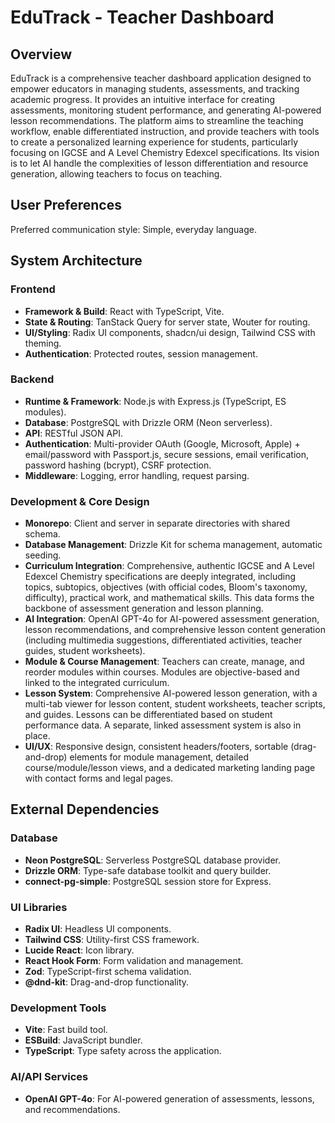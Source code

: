 # EduTrack - Teacher Dashboard

## Overview
EduTrack is a comprehensive teacher dashboard application designed to empower educators in managing students, assessments, and tracking academic progress. It provides an intuitive interface for creating assessments, monitoring student performance, and generating AI-powered lesson recommendations. The platform aims to streamline the teaching workflow, enable differentiated instruction, and provide teachers with tools to create a personalized learning experience for students, particularly focusing on IGCSE and A Level Chemistry Edexcel specifications. Its vision is to let AI handle the complexities of lesson differentiation and resource generation, allowing teachers to focus on teaching.

## User Preferences
Preferred communication style: Simple, everyday language.

## System Architecture

### Frontend
- **Framework & Build**: React with TypeScript, Vite.
- **State & Routing**: TanStack Query for server state, Wouter for routing.
- **UI/Styling**: Radix UI components, shadcn/ui design, Tailwind CSS with theming.
- **Authentication**: Protected routes, session management.

### Backend
- **Runtime & Framework**: Node.js with Express.js (TypeScript, ES modules).
- **Database**: PostgreSQL with Drizzle ORM (Neon serverless).
- **API**: RESTful JSON API.
- **Authentication**: Multi-provider OAuth (Google, Microsoft, Apple) + email/password with Passport.js, secure sessions, email verification, password hashing (bcrypt), CSRF protection.
- **Middleware**: Logging, error handling, request parsing.

### Development & Core Design
- **Monorepo**: Client and server in separate directories with shared schema.
- **Database Management**: Drizzle Kit for schema management, automatic seeding.
- **Curriculum Integration**: Comprehensive, authentic IGCSE and A Level Edexcel Chemistry specifications are deeply integrated, including topics, subtopics, objectives (with official codes, Bloom's taxonomy, difficulty), practical work, and mathematical skills. This data forms the backbone of assessment generation and lesson planning.
- **AI Integration**: OpenAI GPT-4o for AI-powered assessment generation, lesson recommendations, and comprehensive lesson content generation (including multimedia suggestions, differentiated activities, teacher guides, student worksheets).
- **Module & Course Management**: Teachers can create, manage, and reorder modules within courses. Modules are objective-based and linked to the integrated curriculum.
- **Lesson System**: Comprehensive AI-powered lesson generation, with a multi-tab viewer for lesson content, student worksheets, teacher scripts, and guides. Lessons can be differentiated based on student performance data. A separate, linked assessment system is also in place.
- **UI/UX**: Responsive design, consistent headers/footers, sortable (drag-and-drop) elements for module management, detailed course/module/lesson views, and a dedicated marketing landing page with contact forms and legal pages.

## External Dependencies

### Database
- **Neon PostgreSQL**: Serverless PostgreSQL database provider.
- **Drizzle ORM**: Type-safe database toolkit and query builder.
- **connect-pg-simple**: PostgreSQL session store for Express.

### UI Libraries
- **Radix UI**: Headless UI components.
- **Tailwind CSS**: Utility-first CSS framework.
- **Lucide React**: Icon library.
- **React Hook Form**: Form validation and management.
- **Zod**: TypeScript-first schema validation.
- **@dnd-kit**: Drag-and-drop functionality.

### Development Tools
- **Vite**: Fast build tool.
- **ESBuild**: JavaScript bundler.
- **TypeScript**: Type safety across the application.

### AI/API Services
- **OpenAI GPT-4o**: For AI-powered generation of assessments, lessons, and recommendations.
```